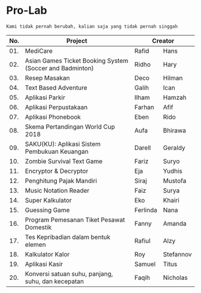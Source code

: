 # Pro-Lab

```
Kami tidak pernah berubah, kalian saja yang tidak pernah singgah
```
<table>
    <thead>
        <tr>
            <th rowspan="2" colspan="1">
                No.
            </th>
            <th rowspan="2" colspan="1">
                Project
            </th>
            <th rowspan="1" colspan="6">
                Creator
            </th>
        </tr>
    </thead>
    <tbody>
        <tr>
            <td>01.</td>
            <td>MediCare</td>
            <td>Rafid</td>
            <td>Hans</td>
        </tr>
        <tr>
            <td>02.</td>
            <td>Asian Games Ticket Booking System (Soccer and Badminton)</td>
            <td>Ridho</td>
            <td>Hary</td>
        </tr>
         <tr>
            <td>03.</td>
            <td>Resep Masakan</td>
            <td>Deco</td>
            <td>Hilman</td>
        </tr>
        <tr>
            <td>04.</td>
            <td>Text Based Adventure</td>
            <td>Galih</td>
            <td>Ican</td>
        </tr>
         <tr>
            <td>05.</td>
            <td>Aplikasi Parkir</td>
            <td>Ilham</td>
            <td>Hamzah</td>
        </tr>
        <tr>
            <td>06.</td>
            <td>Aplikasi Perpustakaan</td>
            <td>Farhan</td>
            <td>Afif</td>
        </tr>
        <tr>
            <td>07.</td>
            <td>Aplikasi Phonebook</td>
            <td>Eben</td>
            <td>Rido</td>
        </tr>
        <tr>
            <td>08.</td>
            <td>Skema Pertandingan World Cup 2018</td>
            <td>Aufa</td>
            <td>Bhirawa</td>
        </tr>
         <tr>
            <td>09.</td>
            <td>SAKU(KU): Aplikasi Sistem Pembukuan Keuangan</td>
            <td>Darell</td>
            <td>Geraldy</td>
        </tr>
        <tr>
            <td>10.</td>
            <td>Zombie Survival Text Game</td>
            <td>Fariz</td>
            <td>Suryo</td>
        </tr>
         <tr>
            <td>11.</td>
            <td>Encryptor & Decryptor</td>
            <td>Eja</td>
            <td>Yudhis</td>
        </tr>
         <tr>
            <td>12.</td>
            <td>Penghitung Pajak Mandiri</td>
            <td>Siraj</td>
            <td>Mustofa</td>
        </tr>
        <tr>
            <td>13.</td>
            <td>Music Notation Reader</td>
            <td>Faiz</td>
            <td>Surya</td>
        </tr>
         <tr>
            <td>14.</td>
            <td>Super Kalkulator</td>
            <td>Eko</td>
            <td>Khairi</td>
        </tr>
         <tr>
            <td>15.</td>
            <td>Guessing Game</td>
            <td>Ferlinda</td>
            <td>Nana</td>
        </tr>
        <tr>
            <td>16.</td>
            <td>Program Pemesanan Tiket Pesawat Domestik</td>
            <td>Fanny</td>
            <td>Amanda</td>
        </tr>
        <tr>
            <td>17.</td>
            <td>Tes Kepribadian dalam bentuk elemen</td>
            <td>Rafiul</td>
            <td>Alzy</td>
        </tr>
        <tr>
            <td>18.</td>
            <td>Kalkulator Kalor</td>
            <td>Roy</td>
            <td>Stefannov</td>
        </tr>
        <tr>
            <td>19.</td>
            <td>Aplikasi Kasir</td>
            <td>Samuel</td>
            <td>Titus</td>
        </tr>
        <tr>
            <td>20.</td>
            <td>Konversi satuan suhu, panjang, suhu, dan kecepatan</td>
            <td>Faqih</td>
            <td>Nicholas</td>
        </tr>
    </tbody>
</table>
